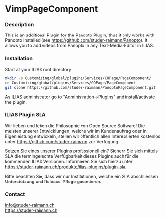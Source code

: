 VimpPageComponent
============
### Description
This is an additional Plugin for the Panopto Plugin, thus it only works with Panopto installed (see https://github.com/studer-raimann/Panopto).
It allows you to add videos from Panopto in any Text-Media-Editor in ILIAS.

### Installation
Start at your ILIAS root directory
```bash
mkdir -p Customizing/global/plugins/Services/COPage/PageComponent/
cd Customizing/global/plugins/Services/COPage/PageComponent
git clone https://github.com/studer-raimann/PanoptoPageComponent.git
```
As ILIAS administrator go to "Administration->Plugins" and install/activate the plugin.

### ILIAS Plugin SLA

Wir lieben und leben die Philosophie von Open Source Software! Die meisten unserer Entwicklungen, welche wir im Kundenauftrag oder in Eigenleistung entwickeln, stellen wir öffentlich allen Interessierten kostenlos unter https://github.com/studer-raimann zur Verfügung.

Setzen Sie eines unserer Plugins professionell ein? Sichern Sie sich mittels SLA die termingerechte Verfügbarkeit dieses Plugins auch für die kommenden ILIAS Versionen. Informieren Sie sich hierzu unter https://studer-raimann.ch/produkte/ilias-plugins/plugin-sla.

Bitte beachten Sie, dass wir nur Institutionen, welche ein SLA abschliessen Unterstützung und Release-Pflege garantieren.

### Contact
info@studer-raimann.ch  
https://studer-raimann.ch  
